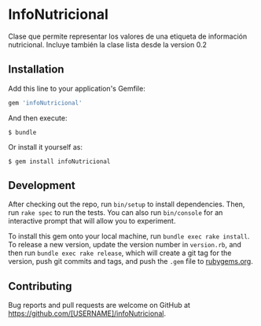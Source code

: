 # InfoNutricional

Clase que permite representar los valores de una etiqueta de información nutricional.
Incluye también la clase lista desde la version 0.2

## Installation

Add this line to your application's Gemfile:

```ruby
gem 'infoNutricional'
```

And then execute:

    $ bundle

Or install it yourself as:

    $ gem install infoNutricional


## Development

After checking out the repo, run `bin/setup` to install dependencies. Then, run `rake spec` to run the tests. You can also run `bin/console` for an interactive prompt that will allow you to experiment.

To install this gem onto your local machine, run `bundle exec rake install`. To release a new version, update the version number in `version.rb`, and then run `bundle exec rake release`, which will create a git tag for the version, push git commits and tags, and push the `.gem` file to [rubygems.org](https://rubygems.org).

## Contributing

Bug reports and pull requests are welcome on GitHub at https://github.com/[USERNAME]/infoNutricional.
